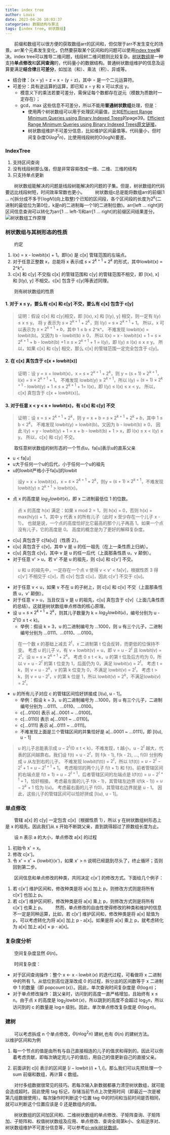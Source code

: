 ```yaml
---
title: index tree
author: Louis
date: 2023-04-26 10:03:37
categories: 数据结构与算法
tags: [index tree, 树状数组]
---
```


&emsp;&emsp;前缀和数组可以很方便的获取数组arr的区间和，但仅限于arr不发生变化的场景。arr某个元素发生变化，仍然要获取某个区间和的问题可以使用[index tree](https://en.wikipedia.org/wiki/Fenwick_tree)解决。index tree可以推导二维问题，线段树二维问题则比较复杂。[树状数组](https://oi-wiki.org/ds/fenwick/)是一种支持**单点修改**和**区间查询**的，代码量小的数据结构。普通树状数组维护的信息及运算要满足**结合律**且**可差分**，如加法（和）、乘法（积）、异或等。

- 结合律：(x ${ \circ }$ y) ${ \circ }$ z = x ${ \circ }$ (y ${ \circ }$ z)，其中 ${ \circ }$ 是一个二元运算符。
- 可差分：具有逆运算的运算，即已知 x ${ \circ }$ y 和 x 可以求出 y。
  - 模意义下的乘法若要可差分，需保证每个数都存在逆元（模数为质数时一定存在）；
  - gcd，max 这些信息不可差分，所以不能用**普通树状数组**处理，但是：
    - 使用两个树状数组可以用于处理区间最值，比如[Efficient Range Minimum Queries using Binary Indexed Trees](https://www.goodserendipity.com/asserts/data-structures-and-algorithms/Olympiads%20in%20Informatics/volume9.pdf)的page39。[Efficient Range Minimum Queries using Binary Indexed Trees原文链接](https://ioi.te.lv/oi/files/volume9.pdf#page=41)。
    - 树状数组维护不可差分信息，比如维护区间最值等。代码量小，但时间复杂度O$(log^2n)$，比使用线段树的O(logN)要差。

### IndexTree

1. 支持区间查询
2. 没有线段树那么强，但是非常容易改成一维、二维、三维的结构
3. 只支持单点更新

&emsp;&emsp;树状数组能解决的问题是线段树能解决的问题的子集。但是，树状数组的代码要远比线段树短，时间效率常数也更小。
&emsp;&emsp;树状数组c总是能将数组arr的前缀[1 ${ \dots }$ n]拆分成不多于$\lceil logN \rceil$(向上取整)个已知的区间段，各个区间段的长度为$2^k$(二进制的最低位为第0位，k是n的二进制每一个1的二进制位数)。arr[left ${ \dots }$ right]的区间信息查询可以转化为arr[1 ${ \dots }$ left-1]和arr[1 ${ \dots }$ right]的前缀区间结果差分。
![树状数组工作原理](https://www.goodserendipity.com/asserts/data-structures-and-algorithms/indextree.png)

### 树状数组与其树形态的性质

&emsp;&emsp;约定

1. l(x) = x - lowbit(x) + 1。即l(x) 是 c[x] 管辖范围的左端点。
2. 对于任意正整数 x，总能将 x 表示成 $s  \times  2^{k + 1}  + 2^k$ 的形式，其中lowbit(x) = 2^k^。
3. c[x] 和 c[y] 不交指 c[x] 的管辖范围和 c[y] 的管辖范围不相交，即 [l(x), x] 和 [l(y), y] 不相交。c[x] 包含于 c[y]等表述同理。

&emsp;&emsp;则有树状数组的性质

#### 1. 对于 x &le; y，要么有 c[x] 和 c[y] 不交，要么有 c[x] 包含于 c[y]

> 证明：假设 c[x] 和 c[y]相交，即 [l(x), x] 和 [l(y), y] 相交，则一定有 l(y) &le; x &le; y。
  将 y 表示为 $s \times 2^{k +1} + 2^k$，则 l(y) = $s \times 2^{k + 1} + 1$。
  所以，x 可以表示为 $s \times 2^{k +1} + b$，其中 1 &le; b &le; 2^k^。
  不难发现 lowbit(x) = lowbit(b)。又因为 b - lowbit(b) &ge; 0，
  所以 l(x) = x - lowbit(x) + 1 = $s \times 2^{k +1}$ + b - lowbit(b) +1 &ge; $s \times 2^{k +1} + 1$ = l(y)，即 l(y) &le; l(x) &le; x &le; y。
  所以，如果 c[x] 和 c[y] 相交，那么 c[x] 的管辖范围一定完全包含于 c[y]。

#### 2. 在 c[x] 真包含于 c[x + lowbit(x)]

> 证明：设 y = x + lowbit(x)，x = $s \times 2^{k + 1} + 2^k$，则 y = $(s + 1) \times 2^{k +1}$，l(x) = $s \times 2^{k + 1} + 1$。
不难发现 lowbit(y) &ge; $2^{k + 1}$，所以 l(y) = $(s + 1) \times 2^{k + 1}$ - lowbit(y) + 1 &le; $s \times 2^{k +1} + 1$= l(x)，即 l(y) &le; l(x) &le; x < y。
所以，c[x] 真包含于 c[x + lowbit(x)]。

#### 3. 对于任意 x &lt; y &lt; x + lowbit(x)，有 c[x] 和 c[y] 不交

> 证明：设 x = $s \times 2^{k + 1} + 2^k$，则 y = x + b = $s \times 2^{k + 1} + 2^k + b$，其中 1 &le; b &lt; $2^k$。
不难发现 lowbit(y) = lowbit(b)。又因为 b - lowbit(b) &ge; 0，
因此 l(y) = y - lowbit(y) + 1 = x + b - lowbit(b) + 1 > x，即 l(x) &le; x &lt; l(y) &le; y。
所以，c[x] 和 c[y] 不交。

&emsp;&emsp;取任意树状数组的树形态的一个节点u，fa[u]表示u的直系父亲

- u &lt; fa[u]
- u大于任何一个u的后代，小于任何一个u的祖先
- u的lowbit严格小于fa[u]的lowbit

> 设y = x + lowbit(x)，x = $s \times 2^{k + 1} + 2^k$，则y = $(s+1) \times 2^{k + 1}$，不难发现lowbit(y) &ge; $2 ^{k+1}$ &gt; lowbit(x)。

- 点 x 的高度是 $log_2{lowbit}(x)$，即 x 二进制最低位 1 的位数。

> 点 x 的高度 h(x) 满足：如果 x mod 2 = 1，则 h(x) = 0，否则 h(x) = max(h(y)) + 1，其中 y 代表 x 的所有儿子（此时 x 至少存在一个儿子 x - 1）。
也就是说，一个点的高度恰好比它最高的那个儿子再高 1。如果一个点没有儿子，它的高度是 0。
高度的概念是为了更好的解释复杂度。

- c[u] 真包含于 c[fa[u]]（性质 2）。
- c[u] 真包含于 c[v]，其中 v 是 u 的任一祖先（在上一条性质上归纳）。
- c[u] 真包含 c[v]，其中 v 是 u 的任一后代（上面那条性质 u，v 颠倒）。
- 对于任意 v' > u，若 v' 不是 u 的祖先，则 c[u] 和 c[v'] 不交。

> u 和 u 的祖先中，一定存在一个点 v 使得 v < v' < fa[v]，根据性质 3 得 c[v'] 不相交于 c[v]，而 c[v] 包含 c[u]，因此 c[v'] 不交于 c[u]。

- 对于任意 v < u，如果 v 不在 u 的子树上，则 c[u] 和 c[v] 不交（上面那条性质 u，v' 颠倒）。
- 对于任意 v > u，当且仅当 v 是 u 的祖先，c[u] 真包含于 c[v]（上面几条性质的总结）。这就是树状数组单点修改的核心原理。
- 设 u = $s \times 2^{k + 1} + 2^k$，则其儿子数量为 k = $log_2 {lowbit}(u)$，编号分别为 u - $2^t$(0 &le; t &lt; k)。
  - 举例：假设 k = 3，u 的二进制编号为 ...1000，则 u 有三个儿子，二进制编号分别为 ...0111、...0110、...0100。

> 在一个数 x 的基础上减去 $2^t$，x 二进制第 t 位会反转，而更低的位保持不变。
考虑 u 的儿子 v，有 v + lowbit(v) = u，即 v = u - $2^t$ 且 lowbit(v) = $2^t$。设 u = $s \times 2^{k + 1} + 2^k$。
考虑 0 &le; t &lt; k，u 的第 t 位及后方均为 0，所以 v = u - $2^t$ 的第 t 位变为 1，后面仍为 0，满足 lowbit(v) = $2^t$。
考虑 t = k，则 v = u - $2^k$，v 的第 k 位变为 0，不满足 lowbit(v) = $2^t$。
考虑 t &gt; k，则 v = u - $2^t$，v 的第 k 位是 1，所以 lowbit(v) = $2^k$，不满足lowbi(v) = $2^t$。

- u 的所有儿子对应 c 的管辖区间恰好拼接成 [l(u), u - 1]。
  - 举例：假设 k = 3，u 的二进制编号为 ...1000，则 u 有三个儿子，二进制编号分别为 ...0111、...0110、...0100。
  - c[...0100] 表示 a[...0001 ~ ...0100]。
  - c[...0110] 表示 a[...0101 ~ ...0110]。
  - c[...0111] 表示 a[...0111 ~ ...0111]。
  - 不难发现上面是三个管辖区间的并集恰好是 a[...0001 ~ ...0111]，即 [l(u), u - 1]

> u 的儿子总能表示成 $u - 2^t$(0 &le; t &lt; k)，不难发现，t 越小，u - $2^t$ 越大，代表的区间越靠右。我们设 f(t) = u - $2^t$，则 f(k - 1), f(k - 2), $\dots$, f(0) 分别构成 u 从左到右的儿子。
不难发现 lowbit(f(t)) = $2^t$，所以 l(f(t)) = $u - 2^t - 2^t + 1$ = $u - 2^{t + 1} + 1$。
考虑相邻的两个儿子 f(t + 1) 和 f(t)。前者管辖区间的右端点是 f(t + 1) = $u - 2^{t + 1}$，后者管辖区间的左端点是 l(f(t)) = $u - 2^{t + 1} + 1$，恰好相接。
考虑最左面的儿子 f(k - 1)，其管辖左边界 l(f(k - 1)) = $u - 2^k + 1$ 恰为 l(u)。
考虑最右面的儿子 f(0)，其管辖右边界就是 u - 1。
因此，这些儿子的管辖区间可以恰好拼成 [l(u), u - 1]。

### 单点修改

&emsp;&emsp;管辖 a[x] 的 c[y] 一定包含 c[x]（根据性质 1），所以 y 在树状数组树形态上是 x 的祖先。因此我们从 x 开始不断跳父亲，直到跳得超过了原数组长度为止。

&emsp;&emsp;设 n 表示 a 的大小，单点修改 a[x] 的过程

1. 初始令 x' = x。
2. 修改 c[x']。
3. 令 x' = x' + {lowbit}(x')，如果 x' > n 说明已经跳到尽头了，终止循环；否则回到第二步。

&emsp;&emsp;区间信息和单点修改的种类，共同决定 c[x'] 的修改方式。下面给几个例子：

1. 若 c[x'] 维护区间和，修改种类是将 a[x] 加上 p，则修改方式则是将所有 c[x'] 也加上 p。
2. 若 c[x'] 维护区间积，修改种类是将 a[x] 乘上 p，则修改方式则是将所有 c[x'] 也乘上 p。
&emsp;&emsp;然而，单点修改的自由性使得修改的种类和维护的信息不一定是同种运算，比如，若 c[x'] 维护区间和，修改种类是将 a[x] 赋值为 p，可以考虑转化为将 a[x] 加上 p - a[x]。如果是将 a[x] 乘上 p，就考虑转化为 a[x] 加上 a[x] $\times$ p - a[x]。

### 复杂度分析

&emsp;&emsp;空间复杂度显然 $\Theta$(n)。

&emsp;&emsp;时间复杂度：

- 对于区间查询操作：整个 x $\gets$ x - $\operatorname{lowbit}(x)$ 的迭代过程，可看做将 x 二进制中的所有 1，从低位到高位逐渐改成 0 的过程，拆分出的区间数等于 x 二进制中 1 的数量（即 $\operatorname{popcount}(x)$）。因此，单次查询时间复杂度是 $\Theta(\log n)$；
- 对于单点修改操作：跳父亲时，访问到的高度一直严格增加，且始终有 x $\le$ n。由于点 x 的高度是 $\log_2\operatorname{lowbit}(x)$，所以跳到的高度不会超过 $\log_2n$，所以访问到的 c 的数量是 $\log n$ 级别。因此，单次单点修改复杂度是 $\Theta(\log n)$。

### 建树

&emsp;&emsp;可以考虑拆成 n 个单点修改，$\Theta(n\log^2n)$ 建树,也有 $\Theta(n)$ 的建树方法。
&emsp;&emsp;以维护区间和为例

1. 每一个节点的值是由所有与自己直接相连的儿子的值求和得到的。因此可以倒着考虑贡献，即每次确定完儿子的值后，用自己的值更新自己的直接父亲。

2. 前面讲到 c[i] 表示的区间是 $[i-\operatorname{lowbit}(i)+1, i]$，那么我们可以先预处理一个 $\mathrm{sum}$ 前缀和数组，再计算 c 数组。

&emsp;&emsp;对付多组数据很常见的技巧。若每次输入新数据都暴力清空树状数组，就可能会造成超时。因此使用 $\mathrm{tag}$ 标记，存储当前节点上次使用时间（即最近一次是被第几组数据使用）。每次操作时判断这个位置 $\mathrm{tag}$ 中的时间和当前时间是否相同，就可以判断这个位置应该是 0 还是数组内的值。

&emsp;&emsp;树状数组的区间加区间和、二维树状数组的单点修改、子矩阵查询、子矩阵加、子矩阵和、权值树状数组及应用、单点修改、查询全局第k小、全局逆序对、树状数组维护不可差分信息等，可以参考[oi-wiki树状数组](https://oi-wiki.org/ds/fenwick/#thetan-%E5%BB%BA%E6%A0%91)。
